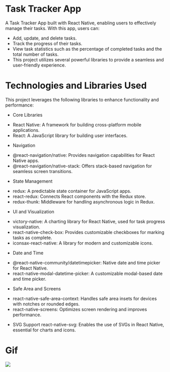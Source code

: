 # Task Tracker App

A Task Tracker App built with React Native, enabling users to effectively manage their tasks. With this app, users can:

- Add, update, and delete tasks.
- Track the progress of their tasks.
- View task statistics such as the percentage of completed tasks and the total number of tasks.
- This project utilizes several powerful libraries to provide a seamless and user-friendly experience.

# Technologies and Libraries Used

This project leverages the following libraries to enhance functionality and performance:

- Core Libraries

* React Native: A framework for building cross-platform mobile applications.
* React: A JavaScript library for building user interfaces.

- Navigation

* @react-navigation/native: Provides navigation capabilities for React Native apps.
* @react-navigation/native-stack: Offers stack-based navigation for seamless screen transitions.

- State Management

* redux: A predictable state container for JavaScript apps.
* react-redux: Connects React components with the Redux store.
* redux-thunk: Middleware for handling asynchronous logic in Redux.

- UI and Visualization

* victory-native: A charting library for React Native, used for task progress visualization.
* react-native-check-box: Provides customizable checkboxes for marking tasks as complete.
* iconsax-react-native: A library for modern and customizable icons.

- Date and Time

* @react-native-community/datetimepicker: Native date and time picker for React Native.
* react-native-modal-datetime-picker: A customizable modal-based date and time picker.

- Safe Area and Screens

* react-native-safe-area-context: Handles safe area insets for devices with notches or rounded edges.
* react-native-screens: Optimizes screen rendering and improves performance.

- SVG Support
  react-native-svg: Enables the use of SVGs in React Native, essential for charts and icons.

# Gif

![](./src/assets/images/taskAppRedux.gif)

